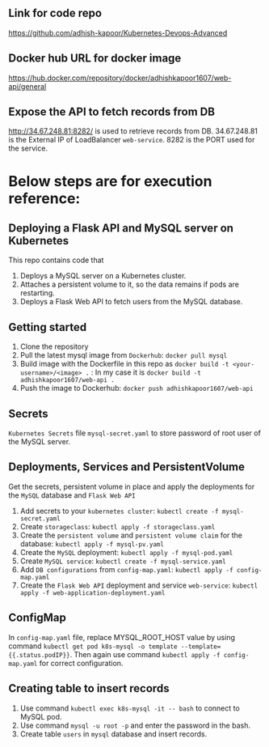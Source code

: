 ## Link for code repo
https://github.com/adhish-kapoor/Kubernetes-Devops-Advanced

## Docker hub URL for docker image
https://hub.docker.com/repository/docker/adhishkapoor1607/web-api/general

## Expose the API to fetch records from DB
http://34.67.248.81:8282/ is used to retrieve records from DB. 
34.67.248.81 is the External IP of LoadBalancer `web-service`.
8282 is the PORT used for the service.

# Below steps are for execution reference:

## Deploying a Flask API and MySQL server on Kubernetes
This repo contains code that 
1) Deploys a MySQL server on a Kubernetes cluster.
2) Attaches a persistent volume to it, so the data remains if pods are restarting.
3) Deploys a Flask Web API to fetch users from the MySQL database.

## Getting started
1. Clone the repository
2. Pull the latest mysql image from `Dockerhub`: `docker pull mysql`
3. Build image with the Dockerfile in this repo as `docker build -t <your-username>/<image> .` : 
   In my case it is `docker build -t adhishkapoor1607/web-api .`
4. Push the image to Dockerhub: `docker push adhishkapoor1607/web-api`

## Secrets
`Kubernetes Secrets` file `mysql-secret.yaml` to store password of root user of the MySQL server.

## Deployments, Services and PersistentVolume
Get the secrets, persistent volume in place and apply the deployments for the `MySQL` database and `Flask Web API`

1. Add secrets to your `kubernetes cluster`: `kubectl create -f mysql-secret.yaml`
2. Create `storageclass`: `kubectl apply -f storageclass.yaml`
3. Create the `persistent volume` and `persistent volume claim` for the database: `kubectl apply -f mysql-pv.yaml`
4. Create the `MySQL` deployment: `kubectl apply -f mysql-pod.yaml`
5. Create `MySQL service`: `kubectl create -f mysql-service.yaml`
6. Add `DB configurations` from `config-map.yaml`: `kubectl apply -f config-map.yaml`
7. Create the `Flask Web API` deployment and service `web-service`: `kubectl apply -f web-application-deployment.yaml`

## ConfigMap
In `config-map.yaml` file, replace MYSQL_ROOT_HOST value by using command `kubectl get pod k8s-mysql -o template --template={{.status.podIP}}`.
Then again use command `kubectl apply -f config-map.yaml` for correct configuration.

## Creating table to insert records
1. Use command `kubectl exec k8s-mysql -it -- bash` to connect to MySQL pod.
2. Use command `mysql -u root -p` and enter the password in the bash.
3. Create table `users` in `mysql` database and insert records.
    



